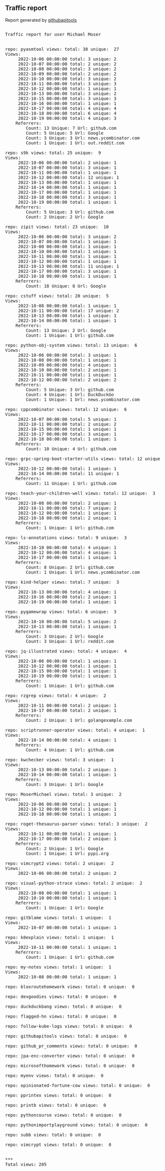 <h2> Traffic report </h2>

Report generated by <a href="https://github.com/MoserMichael/githubapitools">githubapitools</a>

<pre>

Traffic report for user Michael Moser


repo: pyasmtool views: total: 38 unique:  27
Views:
	 2022-10-06 00:00:00 total: 3 unique: 2
	 2022-10-07 00:00:00 total: 2 unique: 2
	 2022-10-08 00:00:00 total: 3 unique: 2
	 2022-10-09 00:00:00 total: 2 unique: 2
	 2022-10-10 00:00:00 total: 3 unique: 2
	 2022-10-11 00:00:00 total: 3 unique: 3
	 2022-10-12 00:00:00 total: 1 unique: 1
	 2022-10-13 00:00:00 total: 3 unique: 2
	 2022-10-15 00:00:00 total: 3 unique: 3
	 2022-10-16 00:00:00 total: 1 unique: 1
	 2022-10-17 00:00:00 total: 4 unique: 4
	 2022-10-18 00:00:00 total: 6 unique: 4
	 2022-10-19 00:00:00 total: 4 unique: 3
	Referrers:
		Count: 13 Unique: 7 Url: github.com
		Count: 5 Unique: 5 Url: Google
		Count: 3 Unique: 3 Url: news.ycombinator.com
		Count: 1 Unique: 1 Url: out.reddit.com

repo: s9k views: total: 25 unique:  9
Views:
	 2022-10-06 00:00:00 total: 2 unique: 1
	 2022-10-07 00:00:00 total: 3 unique: 1
	 2022-10-11 00:00:00 total: 1 unique: 1
	 2022-10-12 00:00:00 total: 12 unique: 1
	 2022-10-13 00:00:00 total: 1 unique: 1
	 2022-10-14 00:00:00 total: 1 unique: 1
	 2022-10-17 00:00:00 total: 1 unique: 1
	 2022-10-18 00:00:00 total: 3 unique: 1
	 2022-10-19 00:00:00 total: 1 unique: 1
	Referrers:
		Count: 5 Unique: 3 Url: github.com
		Count: 2 Unique: 2 Url: Google

repo: zipit views: total: 23 unique:  10
Views:
	 2022-10-06 00:00:00 total: 3 unique: 2
	 2022-10-07 00:00:00 total: 1 unique: 1
	 2022-10-08 00:00:00 total: 1 unique: 1
	 2022-10-10 00:00:00 total: 1 unique: 1
	 2022-10-11 00:00:00 total: 1 unique: 1
	 2022-10-12 00:00:00 total: 1 unique: 1
	 2022-10-13 00:00:00 total: 11 unique: 1
	 2022-10-17 00:00:00 total: 3 unique: 1
	 2022-10-18 00:00:00 total: 1 unique: 1
	Referrers:
		Count: 18 Unique: 8 Url: Google

repo: cstuff views: total: 20 unique:  5
Views:
	 2022-10-08 00:00:00 total: 1 unique: 1
	 2022-10-11 00:00:00 total: 17 unique: 2
	 2022-10-13 00:00:00 total: 1 unique: 1
	 2022-10-14 00:00:00 total: 1 unique: 1
	Referrers:
		Count: 13 Unique: 2 Url: Google
		Count: 1 Unique: 1 Url: github.com

repo: python-obj-system views: total: 13 unique:  6
Views:
	 2022-10-06 00:00:00 total: 3 unique: 1
	 2022-10-08 00:00:00 total: 1 unique: 1
	 2022-10-09 00:00:00 total: 4 unique: 1
	 2022-10-10 00:00:00 total: 2 unique: 1
	 2022-10-11 00:00:00 total: 1 unique: 1
	 2022-10-12 00:00:00 total: 2 unique: 2
	Referrers:
		Count: 5 Unique: 3 Url: github.com
		Count: 4 Unique: 1 Url: DuckDuckGo
		Count: 1 Unique: 1 Url: news.ycombinator.com

repo: cppcombinator views: total: 12 unique:  6
Views:
	 2022-10-07 00:00:00 total: 5 unique: 1
	 2022-10-11 00:00:00 total: 2 unique: 2
	 2022-10-15 00:00:00 total: 1 unique: 1
	 2022-10-17 00:00:00 total: 3 unique: 1
	 2022-10-18 00:00:00 total: 1 unique: 1
	Referrers:
		Count: 10 Unique: 4 Url: github.com

repo: grpc-spring-boot-starter-utils views: total: 12 unique:  2
Views:
	 2022-10-12 00:00:00 total: 1 unique: 1
	 2022-10-14 00:00:00 total: 11 unique: 1
	Referrers:
		Count: 11 Unique: 1 Url: github.com

repo: teach-your-children-well views: total: 12 unique:  3
Views:
	 2022-10-08 00:00:00 total: 2 unique: 1
	 2022-10-11 00:00:00 total: 7 unique: 2
	 2022-10-12 00:00:00 total: 1 unique: 1
	 2022-10-18 00:00:00 total: 2 unique: 1
	Referrers:
		Count: 1 Unique: 1 Url: github.com

repo: ls-annotations views: total: 9 unique:  3
Views:
	 2022-10-10 00:00:00 total: 4 unique: 1
	 2022-10-12 00:00:00 total: 4 unique: 1
	 2022-10-17 00:00:00 total: 1 unique: 1
	Referrers:
		Count: 8 Unique: 2 Url: github.com
		Count: 1 Unique: 1 Url: news.ycombinator.com

repo: kind-helper views: total: 7 unique:  3
Views:
	 2022-10-13 00:00:00 total: 4 unique: 1
	 2022-10-16 00:00:00 total: 2 unique: 1
	 2022-10-19 00:00:00 total: 1 unique: 1

repo: pygamewrap views: total: 6 unique:  3
Views:
	 2022-10-10 00:00:00 total: 5 unique: 2
	 2022-10-13 00:00:00 total: 1 unique: 1
	Referrers:
		Count: 3 Unique: 2 Url: Google
		Count: 3 Unique: 1 Url: reddit.com

repo: jq-illustrated views: total: 4 unique:  4
Views:
	 2022-10-06 00:00:00 total: 1 unique: 1
	 2022-10-12 00:00:00 total: 1 unique: 1
	 2022-10-15 00:00:00 total: 1 unique: 1
	 2022-10-19 00:00:00 total: 1 unique: 1
	Referrers:
		Count: 1 Unique: 1 Url: github.com

repo: rzgrep views: total: 4 unique:  2
Views:
	 2022-10-11 00:00:00 total: 2 unique: 1
	 2022-10-17 00:00:00 total: 2 unique: 1
	Referrers:
		Count: 2 Unique: 1 Url: golangexample.com

repo: scriptrunner-operator views: total: 4 unique:  1
Views:
	 2022-10-14 00:00:00 total: 4 unique: 1
	Referrers:
		Count: 4 Unique: 1 Url: github.com

repo: kwchecker views: total: 3 unique:  1
Views:
	 2022-10-13 00:00:00 total: 2 unique: 1
	 2022-10-14 00:00:00 total: 1 unique: 1
	Referrers:
		Count: 3 Unique: 1 Url: Google

repo: MoserMichael views: total: 3 unique:  2
Views:
	 2022-10-06 00:00:00 total: 1 unique: 1
	 2022-10-12 00:00:00 total: 1 unique: 1
	 2022-10-18 00:00:00 total: 1 unique: 1

repo: roget-thesaurus-parser views: total: 3 unique:  2
Views:
	 2022-10-11 00:00:00 total: 1 unique: 1
	 2022-10-17 00:00:00 total: 2 unique: 1
	Referrers:
		Count: 2 Unique: 1 Url: Google
		Count: 1 Unique: 1 Url: pypi.org

repo: vimcrypt2 views: total: 2 unique:  2
Views:
	 2022-10-06 00:00:00 total: 2 unique: 2

repo: visual-python-strace views: total: 2 unique:  2
Views:
	 2022-10-08 00:00:00 total: 1 unique: 1
	 2022-10-10 00:00:00 total: 1 unique: 1
	Referrers:
		Count: 1 Unique: 1 Url: Google

repo: gitblame views: total: 1 unique:  1
Views:
	 2022-10-07 00:00:00 total: 1 unique: 1

repo: k8explain views: total: 1 unique:  1
Views:
	 2022-10-11 00:00:00 total: 1 unique: 1
	Referrers:
		Count: 1 Unique: 1 Url: github.com

repo: my-notes views: total: 1 unique:  1
Views:
	 2022-10-08 00:00:00 total: 1 unique: 1

repo: bloxroutehomework views: total: 0 unique:  0

repo: devgoodies views: total: 0 unique:  0

repo: duckduckbang views: total: 0 unique:  0

repo: flagged-hn views: total: 0 unique:  0

repo: follow-kube-logs views: total: 0 unique:  0

repo: githubapitools views: total: 0 unique:  0

repo: github_pr_comments views: total: 0 unique:  0

repo: jpa-enc-converter views: total: 0 unique:  0

repo: microsofthomework views: total: 0 unique:  0

repo: myenv views: total: 0 unique:  0

repo: opinionated-fortune-cow views: total: 0 unique:  0

repo: pprintex views: total: 0 unique:  0

repo: printb views: total: 0 unique:  0

repo: pythoncourse views: total: 0 unique:  0

repo: pythonimportplayground views: total: 0 unique:  0

repo: subb views: total: 0 unique:  0

repo: vimcrypt views: total: 0 unique:  0


***
Total views: 205
